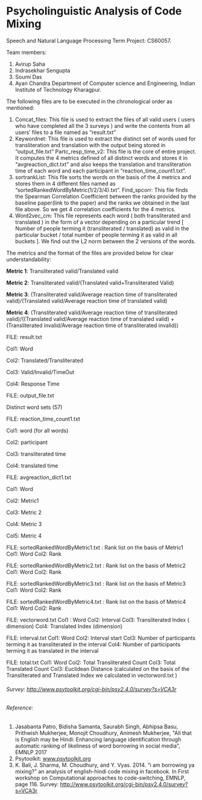 # Psycholinguistic Analysis of Code Mixing
Speech and Natural Language Processing Term Project: CS60057. 

Team members:
1. Avirup Saha
2. Indrasekhar Sengupta
3. Soumi Das
4. Ayan Chandra
Department of Computer science and Engineering, Indian Institute of Technology Kharagpur.

The following files are to be executed in the chronological order as mentioned:

1. Concat_files: This file is used to extract the files of all valid users ( users who have completed all the 3 surveys ) and write the contents from all users’ files to a file named as “result.txt”
2. Keywordnet: This file is used to extract the distinct set of words used for transliteration and translation with the output being stored in “output_file.txt”
Partc_resp_time_v2: This file is the core of entire project. It computes the 4 metrics defined of all distinct words and stores it in “avgreaction_dict.txt” and also keeps the translation and transliteration time of each word and each participant in “reaction_time_count1.txt”.
3. sortrankList: This file sorts the words on the basis of the 4 metrics and stores them in 4 different files named as “sortedRankedWordByMetric(1/2/3/4).txt”.
Find_spcorr: This file finds the Spearman Correlation Coefficient between the ranks provided by the baseline paper(link to the paper) and the ranks we obtained in the last file above. So we get 4 correlation coefficients for the 4 metrics.
4. Word2vec_cm: This file represents each word ( both transliterated and translated ) in the form of a vector depending on a particular trend [ Number of people terming it (transliterated / translated) as valid in the particular bucket / total number of people terming it as valid in all buckets ]. We find out the L2 norm between the 2 versions of the words.


The metrics and the format of the files are provided below for clear understandability:

**Metric 1**: Transliterated valid/Translated valid

**Metric 2**: Transliterated valid/(Translated valid+Transliterated Valid)

**Metric 3**: (Transliterated valid/Average reaction time of transliterated valid)/(Translated valid/Average reaction time of translated valid)

**Metric 4**:  (Transliterated valid/Average reaction time of transliterated valid)/((Translated valid/Average reaction time of translated valid) + (Transliterated invalid/Average reaction time of transliterated invalid))

FILE: result.txt

Col1: Word

Col2: Translated/Transliterated

Col3: Valid/Invalid/TimeOut

Col4: Response Time

FILE: output_file.txt

Distinct word sets (57)

FILE: reaction_time_count1.txt

Col1: word (for all words)

Col2: participant

Col3: transliterated time

Col4: translated time

FILE: avgreaction_dict1.txt

Col1: Word

Col2: Metric1

Col3: Metric 2

Col4: Metric 3

Col5: Metric 4

FILE: sortedRankedWordByMetric1.txt : Rank list on the basis of Metric1
Col1: Word
Col2: Rank

FILE: sortedRankedWordByMetric2.txt : Rank list on the basis of Metric2
Col1: Word
Col2: Rank

FILE: sortedRankedWordByMetric3.txt : Rank list on the basis of Metric3
Col1: Word
Col2: Rank

FILE: sortedRankedWordByMetric4.txt : Rank list on the basis of Metric4
Col1: Word
Col2: Rank

FILE: vectorword.txt
Col1 : Word
Col2: Interval
Col3: Transliterated Index ( dimension)
Col4: Translated Index (dimension)

FILE: interval.txt
Col1: Word
Col2: Interval start
Col3: Number of participants terming it as transliterated in the interval
Col4: Number of participants terming it as translated in the interval

FILE: total.txt
Col1: Word
Col2: Total Transliterated Count
Col3: Total Translated Count
Col3: Euclidean Distance (calculated on the basis of the Transliterated and Translated Index we calculated in vectorword.txt )

###### Survey: http://www.psytoolkit.org/cgi-bin/psy2.4.0/survey?s=VCA3r

###### Reference: 
1. Jasabanta Patro, Bidisha Samanta, Saurabh Singh, Abhipsa Basu, Prithwish Mukherjee, Monojit Choudhury, Animesh Mukherjee, "All that is English may be Hindi: Enhancing language identification through automatic ranking of likeliness of word borrowing in social media", EMNLP 2017
2. Psytoolkit: www.psytoolkit.org
3. K. Bali, J. Sharma, M. Choudhury, and Y. Vyas. 2014. “i am borrowing ya mixing?” an analysis of english-hindi code mixing in facebook. In First workshop on Computational approaches to code-switching, EMNLP, page 116.
Survey: http://www.psytoolkit.org/cgi-bin/psy2.4.0/survey?s=VCA3r

